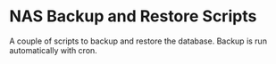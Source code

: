 # NAS Backup and Restore Scripts

A couple of scripts to backup and restore the database. Backup is run automatically with cron.